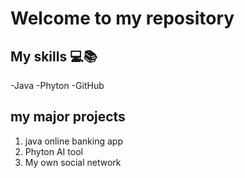 
# Welcome to my repository
## My skills 💻📚
  -Java
  -Phyton
  -GitHub

## my major projects
1. java online banking app
2. Phyton AI tool
3. My own social network
